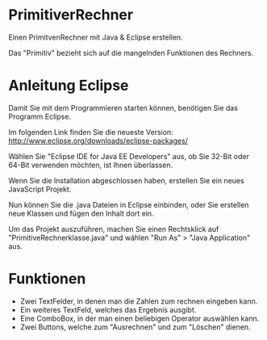 # PrimitiverRechner

Einen PrimitvenRechner mit Java & Eclipse erstellen.

Das "Primitiv" bezieht sich auf die mangelnden Funktionen des Rechners.

# Anleitung Eclipse

Damit Sie mit dem Programmieren starten können, benötigen Sie das Programm Eclipse.

Im folgenden Link finden Sie die neueste Version: http://www.eclipse.org/downloads/eclipse-packages/

Wählen Sie "Eclipse IDE for Java EE Developers" aus, ob Sie 32-Bit oder 64-Bit verwenden möchten, ist Ihnen überlassen.

Wenn Sie die Installation abgeschlossen haben, erstellen Sie ein neues JavaScript Projekt.

Nun können Sie die .java Dateien in Eclipse einbinden, oder Sie erstellen neue Klassen und fügen den Inhalt dort ein.

Um das Projekt auszuführen, machen Sie einen Rechtsklick auf "PrimitiveRechnerklasse.java" und wählen "Run As" > "Java Application" aus.

# Funktionen

- Zwei TextFelder, in denen man die Zahlen zum rechnen eingeben kann.
- Ein weiteres TextFeld, welches das Ergebnis ausgibt.
- Eine ComboBox, in der man einen beliebigen Operator auswählen kann.
- Zwei Buttons, welche zum "Ausrechnen" und zum "Löschen" dienen.
